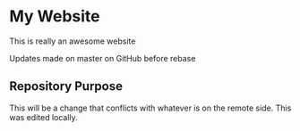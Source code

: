 # My Website

This is really an awesome website

Updates made on master on GitHub before rebase

## Repository Purpose

This will be a change that conflicts
with whatever is on the remote side.
This was edited locally.